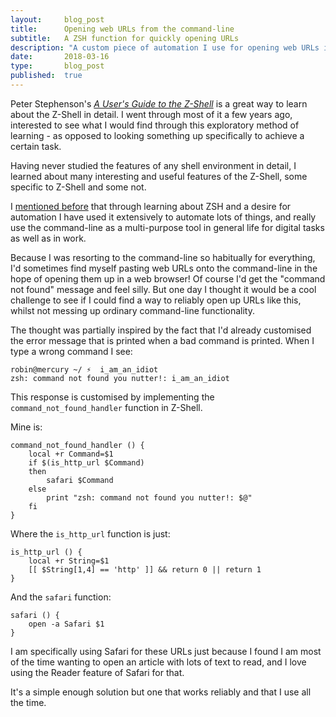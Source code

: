 ```yaml
---
layout:     blog_post
title:      Opening web URLs from the command-line
subtitle:   A ZSH function for quickly opening URLs
description: "A custom piece of automation I use for opening web URLs in a web browser directly from the ZSH command-line"
date:       2018-03-16
type:       blog_post
published:  true
---
```



Peter Stephenson's [*A User's Guide to the Z-Shell*](http://zsh.sourceforge.net/Guide/zshguide.html) is a great way to learn about the Z-Shell in detail. I went through most of it a few years ago, interested to see what I would find through this exploratory method of learning - as opposed to looking something up specifically to achieve a certain task.

Having never studied the features of any shell environment in detail, I learned about many interesting and useful features of the Z-Shell, some specific to Z-Shell and some not.

I [mentioned before](/blog/personal-automation-as-code-practice) that through learning about ZSH and a desire for automation I have used it extensively to automate lots of things, and really use the command-line as a multi-purpose tool in general life for digital tasks as well as in work.

Because I was resorting to the command-line so habitually for everything, I'd sometimes find myself pasting web URLs onto the command-line in the hope of opening them up in a web browser! Of course I'd get the "command not found" message and feel silly. But one day I thought it would be a cool challenge to see if I could find a way to reliably open up URLs like this, whilst not messing up ordinary command-line functionality.

The thought was partially inspired by the fact that I'd already customised the error message that is printed when a bad command is printed. When I type a wrong command I see:

<pre><code class="plaintext">robin@mercury ~/ ⚡  i_am_an_idiot
zsh: command not found you nutter!: i_am_an_idiot</code></pre>

This response is customised by implementing the `command_not_found_handler` function in Z-Shell.

Mine is:

<pre><code class="shell">command_not_found_handler () {
	local +r Command=$1
	if $(is_http_url $Command)
	then
		safari $Command
	else
		print "zsh: command not found you nutter!: $@"
	fi
}</code></pre>

Where the `is_http_url` function is just:

<pre><code class="shell">is_http_url () {
	local +r String=$1
	[[ $String[1,4] == 'http' ]] && return 0 || return 1
}</code></pre>

And the `safari` function:

<pre><code class="shell">safari () {
	open -a Safari $1
}</code></pre>

I am specifically using Safari for these URLs just because I found I am most of the time wanting to open an article with lots of text to read, and I love using the Reader feature of Safari for that.

It's a simple enough solution but one that works reliably and that I use all the time.
